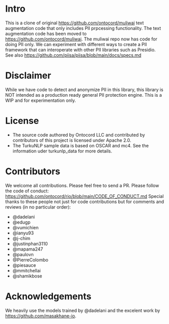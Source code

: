 # Intro
This is a clone of original https://github.com/ontocord/muliwai text augmentation code that only includes PII prpcessing functionality. The text augmentation code has been moved to https://github.com/ontocord/muliwai. The muliwai repo now has code for doing PII only. We can experiment with different ways to create a PII framework that can interoperate with other PII libraries such as Presidio. See also https://github.com/piisa/piisa/blob/main/docs/specs.md

# Disclaimer
While we have code to detect and anonymize PII in this library, this library is NOT intended as a production ready general PII protection engine. This is a WIP and for experimentation only.

# License
- The source code authored by Ontocord LLC and contributed by contributors of this project is licensed under Apache 2.0.
- The TurkuNLP sample data is based on OSCAR and mc4. See the information uder turkunlp_data for more details.

# Contributors
We welcome all contributions. Please feel free to send a PR. Please follow the code of conduct: https://github.com/ontocord/rio/blob/main/CODE_OF_CONDUCT.md 
Special thanks to these people not just for code contributions but for comments and reviews (in no particular order): 
- @dadelani
- @edugp 
- @vumichien
- @ianyu93
- @j-chim
- @justinphan3110
- @mapama247
- @paulovn
- @PierreColombo
- @piesauce
- @mmitchellai
- @shamikbose

# Acknowledgements

We heavily use the models trained by @dadelani and the excelent work by https://github.com/masakhane-io.
